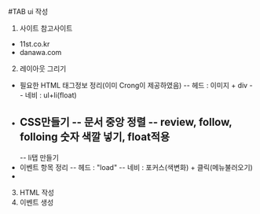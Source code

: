#TAB ui 작성
1. 사이트 참고사이트  
  - 11st.co.kr
  - danawa.com
2. 레이아웃 그리기  
  - 필요한 HTML 태그정보 정리(이미 Crong이 제공하였음) 
    -- 헤드 : 이미지 + div
    -- 네비 : ul+li(float)
  - CSS만들기 
    -- 문서 중앙 정렬
    -- review, follow, folloing 숫자 색깔 넣기, float적용
    -- 
    -- li탭 만들기
  - 이벤트 항목 정리
    -- 헤드 : "load"
    -- 네비 : 포커스(색변화) + 클릭(메뉴불러오기)
  - 
3. HTML 작성  
4. 이벤트 생성  
